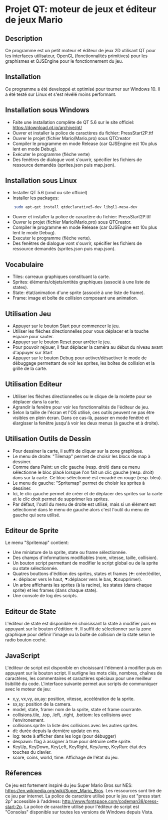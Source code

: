 # Projet QT: moteur de jeux et éditeur de jeux Mario

## Description
Ce programme est un petit moteur et éditeur de jeux 2D utilisant QT
pour les interfaces utilisateur, OpenGL (fonctionnalités primitives)
pour les graphismes et QJSEngine pour le fonctionnement du jeu.

## Installation
Ce programme a été developpé et optimisé pour tourner sur Windows 10. Il a été testé sur Linux et s'est révélé moins performant.

## Installation sous Windows
* Faite une installation complète de QT 5.6 sur le site officiel: https://download.qt.io/archive/qt/ 
* Ouvrer et installer la police de caractères du fichier: PressStart2P.ttf
* Ouvrer le projet (fichier Mario/Mario.pro) sous QTCreator
* Compiler le programme en mode Release (car QJSEngine est 10x plus lent en mode Debug).
* Exécuter le programme (flèche verte) 
* Des fenêtres de dialogue vont s'ouvrir, spécifier les fichiers de ressource demandés (sprites.json puis map.json).

## Installation sous Linux
* Installer QT 5.6 (cmd ou site officiel)
* Installer les packages:
```bash
	sudo apt-get install qtdeclarative5-dev libgl1-mesa-dev
```
* Ouvrer et installer la police de caractère du fichier: PressStart2P.ttf
* Ouvrer le projet (fichier Mario/Mario.pro) sous QTCreator.
* Compiler le programme en mode Release (car QJSEngine est 10x plus lent le mode Debug).
* Executer le programme (flèche verte).
* Des fenêtres de dialogue vont s'ouvrir, spécifier les fichiers de ressource demandés (sprites.json puis map.json).

## Vocabulaire
* Tiles: carreaux graphiques constituant la carte.
* Sprites: éléments/objets/entités graphiques (associé à une liste de states).
* State: état/animation d'une sprite (associé à une liste de frame).
* Frame: image et boîte de collision composant une animation.

## Utilisation Jeu
* Appuyer sur le bouton Start pour commencer le jeu.
* Utiliser les flèches directionnelles pour vous déplacer et la touche
espace pour sauter.
* Appuyer sur le bouton Reset pour arrêter le jeu.
* Pour pouvoir rejouer, il faut déplacer la caméra au début du niveau avant d'appuyer sur Start
* Appuyer sur le bouton Debug pour activer/désactiver le mode de débuggage
permettant de voir les sprites, les boîtes de collision et la grille de la carte. 

## Utilisation Editeur
* Utiliser les flèches directionnelles ou le clique de la molette pour se déplacer dans la carte.
* Agrandir la fenêtre pour voir les fonctionnalités de l'éditeur de jeu.
* Selon la taille de l'écran et l'OS utilisé, ces outils peuvent ne pas
être visibles en plein écran. Dans ce cas-là, passer en mode fenêtré et
élargisser la fenêtre jusqu'à voir les deux menus (à gauche et à droite).

## Utilisation Outils de Dessin
* Pour dessiner la carte, il suffit de cliquer sur la zone graphique.
* Le menu de droite: "Tilemap" permet de choisir les blocs de map à dessiner.
* Comme dans Paint: un clic gauche (resp. droit) dans ce menu sélectionne le
bloc placé lorsque l'on fait un clic gauche (resp. droit) dans sur la carte.
Ce bloc sélectionné est encadré en rouge (resp. bleu).
* Le menu de gauche: "Spritemap" permet de choisir les sprites à dessiner.
* Ici, le clic gauche permet de créer et de déplacer des sprites sur la carte
et le clic droit permet de supprimer les sprites.
* Par défaut, l'outil du menu de droite est utilisé, mais si un élément est 
sélectionné dans le menu de gauche alors c'est l'outil du menu de gauche qui
sera utilisé.

## Editeur de Sprite
Le menu "Spritemap" contient:
* Une miniature de la sprite, state ou frame sélectionnée.
* Des champs d'informations modifiables (nom, vitesse, taille, collision).
* Un bouton script permettant de modifier le script global ou de 
	la sprite ou state sélectionnée.
* Quatres bouttons d'édition des sprites, states et frames (➕: créer/éditer,
	⯅: déplacer vers le haut, ⯆:déplacer vers le bas, ❌:supprimer).
* Un arbre affichants les sprites (à la racine), les states
	(dans chaque sprite) et les frames (dans chaque state).
* Une console de log des scripts.

## Editeur de State
L'éditeur de state est disponible en choisissant la state à modifier puis en
appuyant sur le bouton d'édition: ➕. Il suffit de sélectionner sur la zone graphique 
pour définir l'image ou la boîte de collision de la state selon le radio bouton coché.

## JavaScript
L'éditeur de script est disponible en choisissant l'élément à modifier puis en
appuyant sur le bouton script. Il surligne les mots clés, nombres, chaînes de caractères,
les commentaires et caractères spéciaux pour une meilleur lisibilité du code.
L'interface suivante permet aux scripts de communiquer avec le moteur de jeu:
* x,y, vx,vy, ax,ay: position, vitesse, accélération de la sprite.
* sx,sy: position de la camera.
* model, state, frame: nom de la sprite, state et frame courrante.
* collisions.tile, .top, .left, .right, .bottom: les collisions avec l'environement.
* collisions.sprite: la liste des collisions avec les autres sprites.
* dt: durée depuis la dernière update en ms.
* log: texte à afficher dans les logs (pour débugger)
* despawn: flag à assigner à true pour détruire cette sprite.
* KeyUp, KeyDown, KeyLeft, KeyRight, KeyJump, KeyRun: état des touches du clavier.
* score, coins, world, time: Affichage de l'état du jeu.

## Réferences
Ce jeu est fortement inspiré du jeu Super Mario Bros sur NES: https://en.wikipedia.org/wiki/Super_Mario_Bros.
Les ressources sont tiré de ce jeu par internet.
La police de caractère utilisé pour le jeu est "press start 2p" accessible à l'address: http://www.fontspace.com/codeman38/press-start-2p.
La police de caractère utilisé pour l'éditeur de script est "Consolas" disponible sur toutes les versions de Windows depuis Vista.
